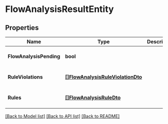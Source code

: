 # FlowAnalysisResultEntity

## Properties
Name | Type | Description | Notes
------------ | ------------- | ------------- | -------------
**FlowAnalysisPending** | **bool** |  | [optional] [default to null]
**RuleViolations** | [**[]FlowAnalysisRuleViolationDto**](FlowAnalysisRuleViolationDTO.md) |  | [optional] [default to null]
**Rules** | [**[]FlowAnalysisRuleDto**](FlowAnalysisRuleDTO.md) |  | [optional] [default to null]

[[Back to Model list]](../README.md#documentation-for-models) [[Back to API list]](../README.md#documentation-for-api-endpoints) [[Back to README]](../README.md)

